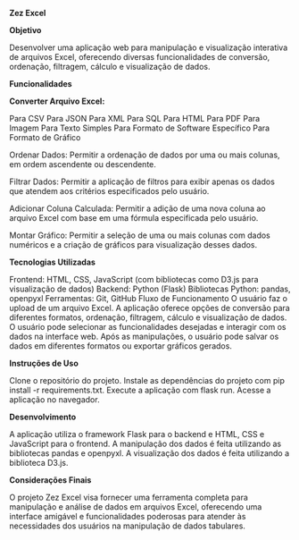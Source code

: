 **Zez Excel**

**Objetivo**

Desenvolver uma aplicação web para manipulação e visualização interativa de arquivos Excel, oferecendo diversas funcionalidades de conversão, ordenação, filtragem, cálculo e visualização de dados.

**Funcionalidades**

**Converter Arquivo Excel:**

Para CSV
Para JSON
Para XML
Para SQL
Para HTML
Para PDF
Para Imagem
Para Texto Simples
Para Formato de Software Específico
Para Formato de Gráfico

Ordenar Dados:
Permitir a ordenação de dados por uma ou mais colunas, em ordem ascendente ou descendente.

Filtrar Dados:
Permitir a aplicação de filtros para exibir apenas os dados que atendem aos critérios especificados pelo usuário.

Adicionar Coluna Calculada:
Permitir a adição de uma nova coluna ao arquivo Excel com base em uma fórmula especificada pelo usuário.

Montar Gráfico:
Permitir a seleção de uma ou mais colunas com dados numéricos e a criação de gráficos para visualização desses dados.

**Tecnologias Utilizadas**

Frontend: HTML, CSS, JavaScript (com bibliotecas como D3.js para visualização de dados)
Backend: Python (Flask)
Bibliotecas Python: pandas, openpyxl
Ferramentas: Git, GitHub
Fluxo de Funcionamento
O usuário faz o upload de um arquivo Excel.
A aplicação oferece opções de conversão para diferentes formatos, ordenação, filtragem, cálculo e visualização de dados.
O usuário pode selecionar as funcionalidades desejadas e interagir com os dados na interface web.
Após as manipulações, o usuário pode salvar os dados em diferentes formatos ou exportar gráficos gerados.

**Instruções de Uso**

Clone o repositório do projeto.
Instale as dependências do projeto com pip install -r requirements.txt.
Execute a aplicação com flask run.
Acesse a aplicação no navegador.

**Desenvolvimento**

A aplicação utiliza o framework Flask para o backend e HTML, CSS e JavaScript para o frontend.
A manipulação dos dados é feita utilizando as bibliotecas pandas e openpyxl.
A visualização dos dados é feita utilizando a biblioteca D3.js.

**Considerações Finais**

O projeto Zez Excel visa fornecer uma ferramenta completa para manipulação e análise de dados em arquivos Excel, oferecendo uma interface amigável e funcionalidades poderosas para atender às necessidades dos usuários na manipulação de dados tabulares.




